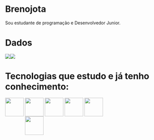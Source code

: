 # Brenojota
Sou estudante de programação e Desenvolvedor Junior.

  # Dados
 <div style = "display:flex;align-items:center;">
<img src = "https://github-readme-stats.vercel.app/api?username=brenojota&show_icons=true&theme=onedark">
<img src = "https://github-readme-stats.vercel.app/api/top-langs/?username=brenojota&layout=compact&theme=onedark">
 </div>
 

# Tecnologias que estudo e já tenho conhecimento:

<div>
  <img src="https://cdn.jsdelivr.net/gh/devicons/devicon/icons/html5/html5-original.svg" width="60" heigth="60" align="center"/>
  <img src="https://cdn.jsdelivr.net/gh/devicons/devicon/icons/css3/css3-original.svg" width="60" heigth="60" align="center"/>
  <img src="https://cdn.jsdelivr.net/gh/devicons/devicon/icons/javascript/javascript-original.svg" width="60" heigth="60" align="center"/>
  <img src="https://cdn.jsdelivr.net/gh/devicons/devicon/icons/react/react-original.svg" width="60" heigth="60" align="center"/>
  <img src="https://cdn.jsdelivr.net/gh/devicons/devicon/icons/csharp/csharp-original.svg" width="60" heigth="60" align="center"/>
   
 </div> 
 
 <div>
  <img src"https://media.discordapp.net/attachments/1075100392431566939/1086015396018130994/1_sMgDYWZ_JNdGmIUHdUfv9Q.gif?width=464&height=464" width="60" heigth= "60"  align ="center/>
</div>
 </br>

 </br>
 <h3> Contatos </h3>
 <div>
  <a href="https://www.linkedin.com/in/breno-juan-2050411b5/" target="_blank">
            <img src="https://cdn.jsdelivr.net/gh/devicons/devicon/icons/linkedin/linkedin-original.svg"
           width="60" heigth="60" align="center" />
          </a>
 </div>

